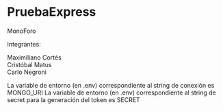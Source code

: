 # PruebaExpress  
MonoForo  
  
Integrantes:  
  
Maximiliano Cortés  
Cristóbal Matus  
Carlo Negroni    
  
La variable de entorno (en .env) correspondiente al string de conexión es MONGO_URI
La variable de entorno (en .env) correspondiente al string de secret para la generación del token es SECRET
